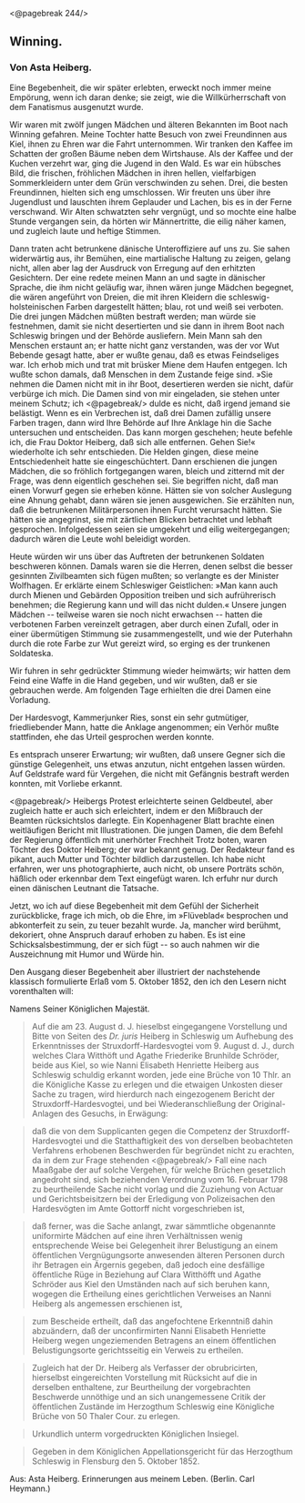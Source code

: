 <@pagebreak 244/>

<h2>Winning.</h2>

<h3>Von Asta Heiberg.</h3>

Eine Begebenheit, die wir später erlebten, erweckt noch immer
meine Empörung, wenn ich daran denke; sie zeigt, wie die
Willkürherrschaft von dem Fanatismus ausgenutzt wurde.

Wir waren mit zwölf jungen Mädchen und älteren Bekannten
im Boot nach Winning gefahren. Meine Tochter hatte Besuch
von zwei Freundinnen aus Kiel, ihnen zu Ehren war die Fahrt
unternommen. Wir tranken den Kaffee im Schatten der großen
Bäume neben dem Wirtshause. Als der Kaffee und der Kuchen
verzehrt war, ging die Jugend in den Wald. Es war ein hübsches
Bild, die frischen, fröhlichen Mädchen in ihren hellen, vielfarbigen
Sommerkleidern unter dem Grün verschwinden zu sehen. Drei,
die besten Freundinnen, hielten sich eng umschlossen. Wir freuten
uns über ihre Jugendlust und lauschten ihrem Geplauder und Lachen,
bis es in der Ferne verschwand. Wir Alten schwatzten sehr vergnügt,
und so mochte eine halbe Stunde vergangen sein, da hörten
wir Männertritte, die eilig näher kamen, und zugleich laute und
heftige Stimmen.

Dann traten acht betrunkene dänische Unteroffiziere auf uns
zu. Sie sahen widerwärtig aus, ihr Bemühen, eine martialische
Haltung zu zeigen, gelang nicht, allen aber lag der Ausdruck von
Erregung auf den erhitzten Gesichtern. Der eine redete meinen
Mann an und sagte in dänischer Sprache, die ihm nicht geläufig
war, ihnen wären junge Mädchen begegnet, die wären angeführt
von Dreien, die mit ihren Kleidern die schleswig-holsteinischen
Farben dargestellt hätten; blau, rot und weiß sei verboten. Die drei
jungen Mädchen müßten bestraft werden; man würde sie festnehmen,
damit sie nicht desertierten und sie dann in ihrem Boot nach Schleswig
bringen und der Behörde ausliefern. Mein Mann sah den
Menschen erstaunt an; er hatte nicht ganz verstanden, was der vor
Wut Bebende gesagt hatte, aber er wußte genau, daß es etwas
Feindseliges war. Ich erhob mich und trat mit brüsker Miene
dem Haufen entgegen. Ich wußte schon damals, daß Menschen in
dem Zustande feige sind. »Sie nehmen die Damen nicht mit in
ihr Boot, desertieren werden sie nicht, dafür verbürge ich mich. Die
Damen sind von mir eingeladen, sie stehen unter meinem Schutz; ich 
<@pagebreak/>
dulde es nicht, daß irgend jemand sie belästigt. Wenn es ein Verbrechen
ist, daß drei Damen zufällig unsere Farben tragen, dann
wird Ihre Behörde auf Ihre Anklage hin die Sache untersuchen
und entscheiden. Das kann morgen geschehen; heute befehle ich,
die Frau Doktor Heiberg, daß sich alle entfernen. Gehen Sie!«
wiederholte ich sehr entschieden. Die Helden gingen, diese meine
Entschiedenheit hatte sie eingeschüchtert. Dann erschienen die jungen
Mädchen, die so fröhlich fortgegangen waren, bleich und zitternd
mit der Frage, was denn eigentlich geschehen sei. Sie begriffen
nicht, daß man einen Vorwurf gegen sie erheben könne. Hätten
sie von solcher Auslegung eine Ahnung gehabt, dann wären sie
jenen ausgewichen. Sie erzählten nun, daß die betrunkenen Militärpersonen
ihnen Furcht verursacht hätten. Sie hätten sie angegrinst,
sie mit zärtlichen Blicken betrachtet und lebhaft gesprochen. Infolgedessen
seien sie umgekehrt und eilig weitergegangen; dadurch
wären die Leute wohl beleidigt worden.

Heute würden wir uns über das Auftreten der betrunkenen
Soldaten beschweren können. Damals waren sie die Herren, denen
selbst die besser gesinnten Zivilbeamten sich fügen mußten; so verlangte
es der Minister Wolfhagen. Er erklärte einem Schleswiger
Geistlichen: »Man kann auch durch Mienen und Gebärden Opposition
treiben und sich aufrührerisch benehmen; die Regierung kann
und will das nicht dulden.« Unsere jungen Mädchen -- teilweise
waren sie noch nicht erwachsen -- hatten die verbotenen Farben
vereinzelt getragen, aber durch einen Zufall, oder in einer übermütigen
Stimmung sie zusammengestellt, und wie der Puterhahn
durch die rote Farbe zur Wut gereizt wird, so erging es der trunkenen
Soldateska.

Wir fuhren in sehr gedrückter Stimmung wieder heimwärts;
wir hatten dem Feind eine Waffe in die Hand gegeben, und wir
wußten, daß er sie gebrauchen werde. Am folgenden Tage erhielten
die drei Damen eine Vorladung.

Der Hardesvogt, Kammerjunker Ries, sonst ein sehr gutmütiger,
friedliebender Mann, hatte die Anklage angenommen; ein Verhör
mußte stattfinden, ehe das Urteil gesprochen werden konnte.

Es entsprach unserer Erwartung; wir wußten, daß unsere Gegner
sich die günstige Gelegenheit, uns etwas anzutun, nicht entgehen
lassen würden. Auf Geldstrafe ward für Vergehen, die nicht mit
Gefängnis bestraft werden konnten, mit Vorliebe erkannt.

<@pagebreak/>
Heibergs Protest erleichterte seinen Geldbeutel, aber zugleich
hatte er auch sich erleichtert, indem er den Mißbrauch der Beamten
rücksichtslos darlegte. Ein Kopenhagener Blatt brachte einen weitläufigen
Bericht mit Illustrationen. Die jungen Damen, die dem
Befehl der Regierung öffentlich mit unerhörter Frechheit Trotz
boten, waren Töchter des Doktor Heiberg; der war bekannt genug.
Der Redakteur fand es pikant, auch Mutter und Töchter bildlich
darzustellen. Ich habe nicht erfahren, wer uns photographierte,
auch nicht, ob unsere Porträts schön, häßlich oder erkennbar dem
Text eingefügt waren. Ich erfuhr nur durch einen dänischen Leutnant
die Tatsache.

Jetzt, wo ich auf diese Begebenheit mit dem Gefühl der Sicherheit
zurückblicke, frage ich mich, ob die Ehre, im »Flüveblad« besprochen
und abkonterfeit zu sein, zu teuer bezahlt wurde. Ja,
mancher wird berühmt, dekoriert, ohne Anspruch darauf erhoben
zu haben. Es ist eine Schicksalsbestimmung, der er sich fügt -- so
auch nahmen wir die Auszeichnung mit Humor und Würde hin.

Den Ausgang dieser Begebenheit aber illustriert der nachstehende
klassisch formulierte Erlaß vom 5. Oktober 1852, den ich
den Lesern nicht vorenthalten will:

<div class="center g">Namens Seiner Königlichen Majestät.</div>

>Auf die am 23. August d. J. hieselbst eingegangene Vorstellung
und Bitte von Seiten des <i>Dr. juris</i> Heiberg in Schleswig
um Aufhebung des Erkenntnisses der Struxdorff-Hardesvogtei 
vom 9. August d. J., durch welches Clara Witthöft
und Agathe Friederike Brunhilde Schröder, beide aus Kiel,
so wie Nanni Elisabeth Henriette Heiberg aus Schleswig
schuldig erkannt worden, jede eine Brüche von 10 Thlr. an
die Königliche Kasse zu erlegen und die etwaigen Unkosten
dieser Sache zu tragen,
wird hierdurch nach eingezogenem Bericht der Struxdorff-Hardesvogtei,
und bei Wiederanschließung der Original-Anlagen des
Gesuchs, in Erwägung:

>daß die von dem Supplicanten gegen die Competenz der
Struxdorff-Hardesvogtei und die Statthaftigkeit des von derselben
beobachteten Verfahrens erhobenen Beschwerden für
begründet nicht zu erachten, da in dem zur Frage stehenden 
<@pagebreak/>
Fall eine nach Maaßgabe der auf solche Vergehen, für welche
Brüchen gesetzlich angedroht sind, sich beziehenden Verordnung
vom 16. Februar 1798 zu beurtheilende Sache nicht vorlag
und die Zuziehung von Actuar und Gerichtsbeisitzern bei
der Erledigung von Polizeisachen den Hardesvögten im Amte
Gottorff nicht vorgeschrieben ist,

>daß ferner, was die Sache anlangt,
zwar sämmtliche obgenannte uniformirte Mädchen auf eine
ihren Verhältnissen wenig entsprechende Weise bei Gelegenheit
ihrer Belustigung an einem öffentlichen Vergnügungsorte
anwesenden älteren Personen durch ihr Betragen ein
Ärgernis gegeben, daß jedoch eine desfällige öffentliche Rüge
in Beziehung auf Clara Witthöfft und Agathe Schröder aus
Kiel den Umständen nach auf sich beruhen kann, wogegen die
Ertheilung eines gerichtlichen Verweises an Nanni Heiberg
als angemessen erschienen ist,

>zum Bescheide ertheilt, daß das angefochtene Erkenntniß dahin
abzuändern, daß der unconfirmirten Nanni Elisabeth Henriette
Heiberg wegen ungeziemenden Betragens an einem öffentlichen
Belustigungsorte gerichtsseitig ein Verweis zu ertheilen.

>Zugleich hat der Dr. Heiberg als Verfasser der obrubricirten,
hierselbst eingereichten Vorstellung mit Rücksicht auf die in derselben
enthaltene, zur Beurtheilung der vorgebrachten Beschwerde
unnöthige und an sich unangemessene Critik der öffentlichen Zustände
im Herzogthum Schleswig eine Königliche Brüche von
50 Thaler Cour. zu erlegen.

>Urkundlich unterm vorgedruckten Königlichen Insiegel.

>Gegeben in dem Königlichen Appellationsgericht für das
Herzogthum Schleswig in Flensburg den 5. Oktober 1852.

<div class="source pre">Aus: Asta Heiberg. Erinnerungen aus meinem Leben.
(Berlin. Carl Heymann.)</div>

